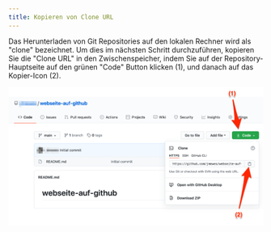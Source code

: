 ```yaml
---
title: Kopieren von Clone URL
---
```


Das Herunterladen von Git Repositories auf den lokalen Rechner wird als "clone" bezeichnet.
Um dies im nächsten Schritt durchzuführen, kopieren Sie die "Clone URL" in den Zwischenspeicher, indem Sie auf der Repository-Hauptseite auf den grünen "Code" Button klicken (1), und danach auf das Kopier-Icon (2).

![Clone URL kopieren](img/clone-url.png)
